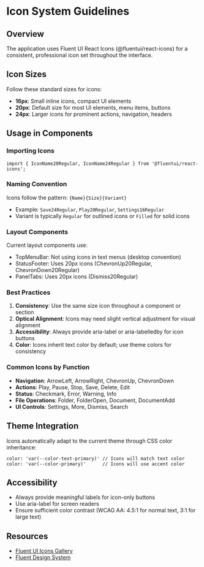 # Icon System Guidelines

## Overview
The application uses Fluent UI React Icons (@fluentui/react-icons) for a consistent, professional icon set throughout the interface.

## Icon Sizes
Follow these standard sizes for icons:
- **16px**: Small inline icons, compact UI elements
- **20px**: Default size for most UI elements, menu items, buttons
- **24px**: Larger icons for prominent actions, navigation, headers

## Usage in Components

### Importing Icons
```tsx
import { IconName20Regular, IconName24Regular } from '@fluentui/react-icons';
```

### Naming Convention
Icons follow the pattern: `{Name}{Size}{Variant}`
- Example: `Save24Regular`, `Play20Regular`, `Settings16Regular`
- Variant is typically `Regular` for outlined icons or `Filled` for solid icons

### Layout Components
Current layout components use:
- TopMenuBar: Not using icons in text menus (desktop convention)
- StatusFooter: Uses 20px icons (ChevronUp20Regular, ChevronDown20Regular)
- PanelTabs: Uses 20px icons (Dismiss20Regular)

### Best Practices
1. **Consistency**: Use the same size icon throughout a component or section
2. **Optical Alignment**: Icons may need slight vertical adjustment for visual alignment
3. **Accessibility**: Always provide aria-label or aria-labelledby for icon buttons
4. **Color**: Icons inherit text color by default; use theme colors for consistency

### Common Icons by Function
- **Navigation**: ArrowLeft, ArrowRight, ChevronUp, ChevronDown
- **Actions**: Play, Pause, Stop, Save, Delete, Edit
- **Status**: Checkmark, Error, Warning, Info
- **File Operations**: Folder, FolderOpen, Document, DocumentAdd
- **UI Controls**: Settings, More, Dismiss, Search

## Theme Integration
Icons automatically adapt to the current theme through CSS color inheritance:
```tsx
color: 'var(--color-text-primary)' // Icons will match text color
color: 'var(--color-primary)'      // Icons will use accent color
```

## Accessibility
- Always provide meaningful labels for icon-only buttons
- Use aria-label for screen readers
- Ensure sufficient color contrast (WCAG AA: 4.5:1 for normal text, 3:1 for large text)

## Resources
- [Fluent UI Icons Gallery](https://aka.ms/fluent-icons)
- [Fluent Design System](https://fluent2.microsoft.design/)
